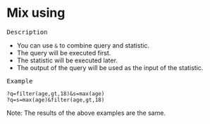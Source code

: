 # Mix using

<kbd>Description</kbd>

- You can use `&` to combine query and statistic.
- The query will be executed first.
- The statistic will be executed later.
- The output of the query will be used as the input of the statistic.

<kbd>Example</kbd>

```  
?q=filter(age,gt,18)&s=max(age)
?q=s=max(age)&filter(age,gt,18) 
```
Note: The results of the above examples are the same. 